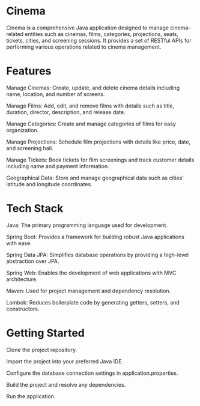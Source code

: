 
# Cinema
 


Cinema is a comprehensive Java application designed to manage cinema-related entities such as cinemas, films, categories, projections, seats, tickets, cities, and screening sessions. It provides a set of RESTful APIs for performing various operations related to cinema management.

# Features

Manage Cinemas: Create, update, and delete cinema details including name, location, and number of screens.

Manage Films: Add, edit, and remove films with details such as title, duration, director, description, and release date.

Manage Categories: Create and manage categories of films for easy organization.

Manage Projections: Schedule film projections with details like price, date, and screening hall.

Manage Tickets: Book tickets for film screenings and track customer details including name and payment information.

Geographical Data: Store and manage geographical data such as cities' latitude and longitude coordinates.

# Tech Stack


Java: The primary programming language used for development.

Spring Boot: Provides a framework for building robust Java applications with ease.

Spring Data JPA: Simplifies database operations by providing a high-level abstraction over JPA.

Spring Web: Enables the development of web applications with MVC architecture.

Maven: Used for project management and dependency resolution.

Lombok: Reduces boilerplate code by generating getters, setters, and constructors.

# Getting Started
Clone the project repository.

Import the project into your preferred Java IDE.

Configure the database connection settings in application.properties.

Build the project and resolve any dependencies.

Run the application.